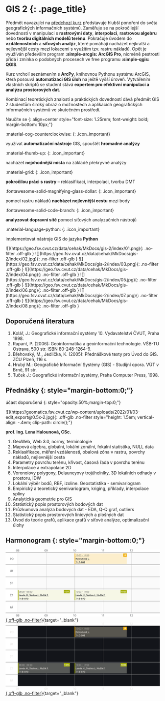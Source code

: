 
# GIS 2 {: .page_title}

Předmět navazující na [předchozí kurz](https://k155cvut.github.io/gis-1/ "GIS 1 (1551GIS)") představuje hlubší ponoření do světa geografických informačních systémů. Zaměřuje se na pokročilejší dovednosti v manipulaci s __rastrovými daty__, __interpolaci__, __rastrovou algebru__ nebo __tvorbu digitálních modelů terénu__. Pokračuje úvodem do __vzdálenostních__ a __síťových analýz__, které pomáhají nacházet nejkratší a nejlevnější cesty mezi lokacemi s využitím tzv. rastru nákladů. Opět je využíván především program __:simple-arcgis: ArcGIS Pro__, nicméně pestrosti přidá i zmínka o podobných procesech ve free programu __:simple-qgis: QGIS__.

Kurz vrcholí seznámením s __ArcPy__, knihovnou Pythonu systému ArcGIS, která posouvá __automatizaci GIS úloh__ na ještě vyšší úroveň. Vytvářením vlastních skriptů se student stává __expertem pro efektivní manipulaci a analýzu prostorových dat__.

Kombinací teoretických znalostí a praktických dovedností dává předmět GIS 2 studentům široký obraz o možnostech a aplikacích geografických informačních systémů ve skutečném prostředí.


Naučíte se
{: align=center style="font-size: 1.25rem; font-weight: bold; margin-bottom: 10px;"}

<div class="grid_container" markdown>
<div class="grid_item grid_item_flex" markdown>
:material-cog-counterclockwise:
{: .icon_important}

využívat __automatizační nástroje__ GIS, spouštět __hromadné analýzy__
</div>
<div class="grid_item grid_item_flex" markdown>
:material-thumb-up:
{: .icon_important}

nacházet __nejvhodnější místa__ na základě překryvné analýzy
</div>
<div class="grid_item grid_item_flex" markdown>
:material-grid:
{: .icon_important}

__pokročilou práci s rastry__ – reklasifikaci, interpolaci, tvorbu DMT
</div>
<div class="grid_item grid_item_flex" markdown>
:fontawesome-solid-magnifying-glass-dollar:
{: .icon_important}

pomocí rastru nákladů __nacházet nejlevnější cestu__ mezi body
</div>
<div class="grid_item grid_item_flex" markdown>
:fontawesome-solid-code-branch:
{: .icon_important}

__analyzovat dopravní sítě__ pomocí síťových analyzačních nástrojů
</div>
<div class="grid_item grid_item_flex" markdown>
:material-language-python:
{: .icon_important}

implementovat nástroje GIS do jazyka __Python__
</div>
</div>





<div class="gallery_container" markdown>
![](https://geo.fsv.cvut.cz/data/cehak/MkDocs/gis-2/index/01.png){: .no-filter .off-glb }
![](https://geo.fsv.cvut.cz/data/cehak/MkDocs/gis-2/index/02.jpg){: .no-filter .off-glb }
![](https://geo.fsv.cvut.cz/data/cehak/MkDocs/gis-2/index/03.png){: .no-filter .off-glb }
![](https://geo.fsv.cvut.cz/data/cehak/MkDocs/gis-2/index/04.png){: .no-filter .off-glb }
![](https://geo.fsv.cvut.cz/data/cehak/MkDocs/gis-2/index/05.jpg){: .no-filter .off-glb }
![](https://geo.fsv.cvut.cz/data/cehak/MkDocs/gis-2/index/06.png){: .no-filter .off-glb }
![](https://geo.fsv.cvut.cz/data/cehak/MkDocs/gis-2/index/07.png){: .no-filter .off-glb }
![](https://geo.fsv.cvut.cz/data/cehak/MkDocs/gis-2/index/08.png){: .no-filter .off-glb }
</div>

## Doporučená literatura

1. Kolář, J.: Geografické informační systémy 10. Vydavatelství ČVUT, Praha 1998.
2. Rapant, P. (2006): Geoinformatika a geoinformační technologie. VŠB-TU Ostrava, 500 str. ISBN 80-248-1264-9.
3. Břehovský, M., Jedlička, K. (2005): Přednáškové texty pro Úvod do GIS. ZČU Plzeň, 116 s.
4. Hrubý M.: Geografické Informační Systémy (GIS) - Studijní opora. VÚT v Brně, 91 str.
5. Tuček J.: Geografické informační systémy, Praha Computer Press, 1998.

## Přednášky {: style="margin-bottom:0;"}

účast doporučená
{: style="opacity:50%;margin-top:0;"}

<!-- Přednášející:  -->![](https://geomatics.fsv.cvut.cz/wp-content/uploads/2022/01/03-edit_export@0.5x-2.jpg){: .off-glb .no-filter style="height: 1.5em; vertical-align: -.4em; clip-path: circle();"} 
__prof. Ing. Lena Halounová, CSc.__

1. GeoWeb, Web 3.0, normy, terminologie
2. Mapová algebra, globální, lokální zonální, fokální statistika, NULL data
3. Reklasifikace, měření vzdálenosti, obalová zóna v rastru, povrchy nákladů, nejlevnější cesta
4. Parametry povrchu terénu, křivost, časová řada v povrchu terénu
5. Interpolace a extrapolace 2D
6. Voronoiovy polygony, Delauneyovy trojúhelníky, 3D lokálních odhady v prostoru, IDW
7. Lokální výběr bodů, RBF, izoline. Geostatistika - semivariogram
8. Empirický a teoretický semivariogram, kriging, příklady, interpolace spliny
9. Analytická geometrie pro GIS
10. Statistický popis prostorových bodových dat
11. Průzkumová analýza bodových dat - EDA, Q-Q graf, outliers
12. Statistický popis prostorových liniových a plošných dat
13. Úvod do teorie grafů, aplikace grafů v síťové analýze, optimalizační úlohy

## Harmonogram {: style="margin-bottom:0;"}

[![](./assets/index/schedule_light.svg#only-light){.off-glb .no-filter}](https://kos.cvut.cz/schedule/course/1552GIS/semester/B241){target="_blank"}
[![](./assets/index/schedule_dark.svg#only-dark){.off-glb .no-filter}](https://kos.cvut.cz/schedule/course/1552GIS/semester/B241){target="_blank"}

<br><br><br>

